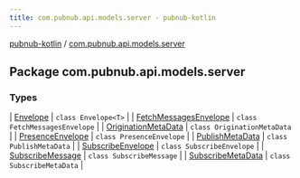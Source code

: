 ```yaml
---
title: com.pubnub.api.models.server - pubnub-kotlin
---
```


[pubnub-kotlin](../index.html) / [com.pubnub.api.models.server](./index.html)

## Package com.pubnub.api.models.server

### Types

| [Envelope](-envelope/index.html) | `class Envelope<T>` |
| [FetchMessagesEnvelope](-fetch-messages-envelope/index.html) | `class FetchMessagesEnvelope` |
| [OriginationMetaData](-origination-meta-data/index.html) | `class OriginationMetaData` |
| [PresenceEnvelope](-presence-envelope/index.html) | `class PresenceEnvelope` |
| [PublishMetaData](-publish-meta-data/index.html) | `class PublishMetaData` |
| [SubscribeEnvelope](-subscribe-envelope/index.html) | `class SubscribeEnvelope` |
| [SubscribeMessage](-subscribe-message/index.html) | `class SubscribeMessage` |
| [SubscribeMetaData](-subscribe-meta-data/index.html) | `class SubscribeMetaData` |

